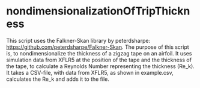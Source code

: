 # nondimensionalizationOfTripThickness
This script uses the Falkner-Skan library by peterdsharpe: https://github.com/peterdsharpe/Falkner-Skan.
The purpose of this script is, to nondimensionalize the thickness of a zigzag tape on an airfoil. It uses simulation data from XFLR5 at the position of the tape and the thickness of the tape, to calculate a Reynolds Number representing the thickness (Re_k).
It takes a CSV-file, with data from XFLR5, as shown in example.csv, calculates the Re_k and adds it to the file. 
